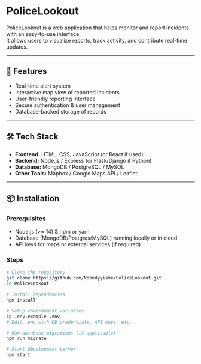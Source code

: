 # PoliceLookout

PoliceLookout is a web application that helps monitor and report incidents with an easy-to-use interface.  
It allows users to visualize reports, track activity, and contribute real-time updates.  

---

## 🚀 Features

- Real-time alert system  
- Interactive map view of reported incidents  
- User-friendly reporting interface  
- Secure authentication & user management  
- Database-backed storage of records  

---

## 🛠 Tech Stack

- **Frontend:** HTML, CSS, JavaScript (or React if used)  
- **Backend:** Node.js / Express (or Flask/Django if Python)  
- **Database:** MongoDB / PostgreSQL / MySQL  
- **Other Tools:** Mapbox / Google Maps API / Leaflet  

---

## 📦 Installation

### Prerequisites
- Node.js (>= 14) & npm or yarn  
- Database (MongoDB/Postgres/MySQL) running locally or in cloud  
- API keys for maps or external services (if required)  

### Steps
```bash
# Clone the repository
git clone https://github.com/Nobodyyisme/PoliceLookout.git
cd PoliceLookout

# Install dependencies
npm install

# Setup environment variables
cp .env.example .env
# Edit .env with DB credentials, API keys, etc.

# Run database migrations (if applicable)
npm run migrate

# Start development server
npm start
